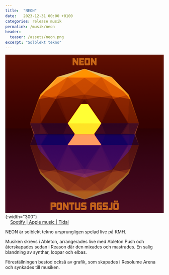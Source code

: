 ```yaml
---
title:  "NEON"
date:   2023-12-31 00:00 +0100
categories: release musik
permalink: /musik/neon
header:
  teaser: /assets/neon.png
excerpt: "Solblekt tekno"
---
```

![NEON Omslag](../assets/neon.png){:width="300"}<br>
    [Spotify ](https://open.spotify.com/album/0J8jHKH3l0zbUV6FPS5tLd)|[ Apple music ](https://music.apple.com/se/album/neon-single/1724041381)|[ Tidal](https://listen.tidal.com/album/338135159)

NEON är solblekt tekno ursprungligen spelad live på KMH.

Musiken skrevs i Ableton, arrangerades live med Ableton Push och återskapades sedan i Reason där den mixades och mastrades. En salig blandning av synthar, loopar och elbas.

Föreställningen bestod också av grafik, som skapades i Resolume Arena och synkades till musiken.